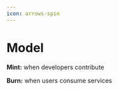 ```yaml
---
icon: arrows-spin
---
```


# Model

**Mint:** when developers contribute&#x20;

**Burn:** when users consume services
